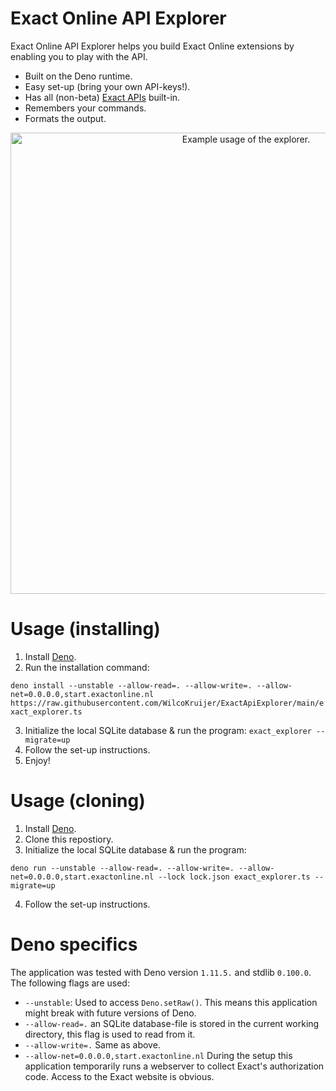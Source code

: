# Exact Online API Explorer

Exact Online API Explorer helps you build Exact Online extensions by enabling
you to play with the API.

- Built on the Deno runtime.
- Easy set-up (bring your own API-keys!).
- Has all (non-beta)
  [Exact APIs](https://start.exactonline.co.uk/docs/HlpRestAPIResources.aspx?SourceAction=10)
  built-in.
- Remembers your commands.
- Formats the output.

<p align="center">
  <img src="./img/usage.gif" alt="Example usage of the explorer." width="738">
</p>

# Usage (installing)

1. Install [Deno](https://deno.land/#installation).
2. Run the installation command:

`deno install --unstable --allow-read=. --allow-write=. --allow-net=0.0.0.0,start.exactonline.nl https://raw.githubusercontent.com/WilcoKruijer/ExactApiExplorer/main/exact_explorer.ts`

3. Initialize the local SQLite database & run the program:
   `exact_explorer --migrate=up`
4. Follow the set-up instructions.
5. Enjoy!

# Usage (cloning)

1. Install [Deno](https://deno.land/#installation).
2. Clone this repostiory.
3. Initialize the local SQLite database & run the program:

`deno run --unstable --allow-read=. --allow-write=. --allow-net=0.0.0.0,start.exactonline.nl --lock lock.json exact_explorer.ts --migrate=up`

4. Follow the set-up instructions.

# Deno specifics

The application was tested with Deno version `1.11.5.` and stdlib `0.100.0`. The
following flags are used:

- `--unstable`: Used to access `Deno.setRaw()`. This means this application
  might break with future versions of Deno.
- `--allow-read=.` an SQLite database-file is stored in the current working
  directory, this flag is used to read from it.
- `--allow-write=.` Same as above.
- `--allow-net=0.0.0.0,start.exactonline.nl` During the setup this application
  temporarily runs a webserver to collect Exact's authorization code. Access to
  the Exact website is obvious.
